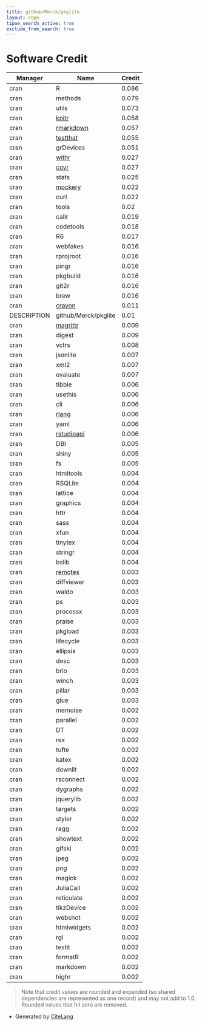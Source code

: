 ```yaml
---
title: github/Merck/pkglite
layout: repo
tipue_search_active: true
exclude_from_search: true
---
```

# Software Credit

|Manager|Name|Credit|
|-------|----|------|
|cran|R|0.086|
|cran|methods|0.079|
|cran|utils|0.073|
|cran|[knitr](https://yihui.org/knitr/)|0.058|
|cran|[rmarkdown](https://github.com/rstudio/rmarkdown)|0.057|
|cran|[testthat](https://testthat.r-lib.org)|0.055|
|cran|grDevices|0.051|
|cran|[withr](https://withr.r-lib.org)|0.027|
|cran|[covr](https://covr.r-lib.org)|0.027|
|cran|stats|0.025|
|cran|[mockery](https://github.com/r-lib/mockery)|0.022|
|cran|curl|0.022|
|cran|tools|0.02|
|cran|callr|0.019|
|cran|codetools|0.018|
|cran|R6|0.017|
|cran|webfakes|0.016|
|cran|rprojroot|0.016|
|cran|pingr|0.016|
|cran|pkgbuild|0.016|
|cran|git2r|0.016|
|cran|brew|0.016|
|cran|[crayon](https://github.com/r-lib/crayon#readme)|0.011|
|DESCRIPTION|github/Merck/pkglite|0.01|
|cran|[magrittr](https://magrittr.tidyverse.org)|0.009|
|cran|digest|0.009|
|cran|vctrs|0.008|
|cran|jsonlite|0.007|
|cran|xml2|0.007|
|cran|evaluate|0.007|
|cran|tibble|0.006|
|cran|usethis|0.006|
|cran|cli|0.006|
|cran|[rlang](https://rlang.r-lib.org)|0.006|
|cran|yaml|0.006|
|cran|[rstudioapi](https://github.com/rstudio/rstudioapi)|0.006|
|cran|DBI|0.005|
|cran|shiny|0.005|
|cran|fs|0.005|
|cran|htmltools|0.004|
|cran|RSQLite|0.004|
|cran|lattice|0.004|
|cran|graphics|0.004|
|cran|httr|0.004|
|cran|sass|0.004|
|cran|xfun|0.004|
|cran|tinytex|0.004|
|cran|stringr|0.004|
|cran|bslib|0.004|
|cran|[remotes](https://remotes.r-lib.org)|0.003|
|cran|diffviewer|0.003|
|cran|waldo|0.003|
|cran|ps|0.003|
|cran|processx|0.003|
|cran|praise|0.003|
|cran|pkgload|0.003|
|cran|lifecycle|0.003|
|cran|ellipsis|0.003|
|cran|desc|0.003|
|cran|brio|0.003|
|cran|winch|0.003|
|cran|pillar|0.003|
|cran|glue|0.003|
|cran|memoise|0.002|
|cran|parallel|0.002|
|cran|DT|0.002|
|cran|rex|0.002|
|cran|tufte|0.002|
|cran|katex|0.002|
|cran|downlit|0.002|
|cran|rsconnect|0.002|
|cran|dygraphs|0.002|
|cran|jquerylib|0.002|
|cran|targets|0.002|
|cran|styler|0.002|
|cran|ragg|0.002|
|cran|showtext|0.002|
|cran|gifski|0.002|
|cran|jpeg|0.002|
|cran|png|0.002|
|cran|magick|0.002|
|cran|JuliaCall|0.002|
|cran|reticulate|0.002|
|cran|tikzDevice|0.002|
|cran|webshot|0.002|
|cran|htmlwidgets|0.002|
|cran|rgl|0.002|
|cran|testit|0.002|
|cran|formatR|0.002|
|cran|markdown|0.002|
|cran|highr|0.002|


> Note that credit values are rounded and expanded (so shared dependencies are represented as one record) and may not add to 1.0. Rounded values that hit zero are removed.


- Generated by [CiteLang](https://github.com/vsoch/citelang)
